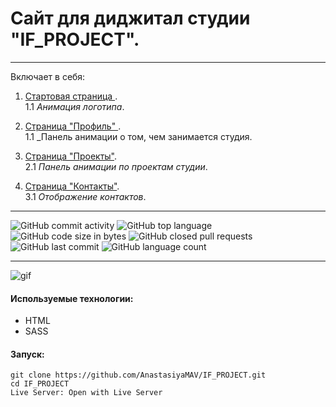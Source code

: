 # Сайт для диджитал студии "IF_PROJECT".

---

Включает в себя:
1. <ins>Стартовая страница </ins>. <br>
   1.1  _Анимация логотипа_.<br>

2. <ins>Страница "Профиль" </ins>. <br>
   1.1  _Панель анимации о том, чем занимается студия.<br>

3. <ins>Страница "Проекты"</ins>.<br>
   2.1  _Панель анимации по проектам студии_.<br>

4. <ins>Страница "Контакты"</ins>.<br>
   3.1  _Отображение контактов_.<br>

---

![GitHub commit activity](https://img.shields.io/github/commit-activity/y/AnastasiyaMAV/IF_PROJECT?color=%23ffcc00) ![GitHub top language](https://img.shields.io/github/languages/top/AnastasiyaMAV/IF_PROJECT?color=%23ffcc00) ![GitHub code size in bytes](https://img.shields.io/github/languages/code-size/AnastasiyaMAV/IF_PROJECT?color=%23ffcc00) ![GitHub closed pull requests](https://img.shields.io/github/issues-pr-closed/AnastasiyaMAV/IF_PROJECT) ![GitHub last commit](https://img.shields.io/github/last-commit/AnastasiyaMAV/IF_PROJECT?color=%23ffcc00) ![GitHub language count](https://img.shields.io/github/languages/count/AnastasiyaMAV/IF_PROJECT?color=%23ffcc00)

---

![gif](https://github.com/AnastasiyaMAV/IF_PROJECT/blob/main/images/ESLI.gif)
#### Используемые технологии:

- HTML
- SASS

#### Запуск:

```
git clone https://github.com/AnastasiyaMAV/IF_PROJECT.git
cd IF_PROJECT
Live Server: Open with Live Server
```

